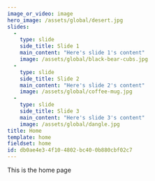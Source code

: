 ```yaml
---
image_or_video: image
hero_image: /assets/global/desert.jpg
slides:
  - 
    type: slide
    side_title: Slide 1
    main_content: "Here's slide 1's content"
    image: /assets/global/black-bear-cubs.jpg
  - 
    type: slide
    side_title: Slide 2
    main_content: "Here's slide 2's content"
    image: /assets/global/coffee-mug.jpg
  - 
    type: slide
    side_title: Slide 3
    main_content: "Here's slide 3's content"
    image: /assets/global/dangle.jpg
title: Home
template: home
fieldset: home
id: db0ae4e3-4f10-4802-bc40-0b880cbf02c7
---
```

This is the home page